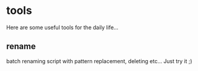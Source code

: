 # tools

Here are some useful tools for the daily life...


## rename
batch renaming script with pattern replacement, deleting etc... Just try it ;)

